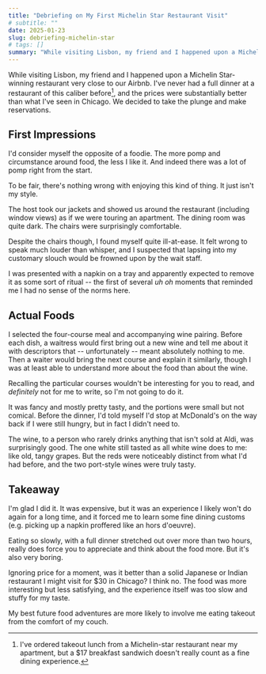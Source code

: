 ```yaml
---
title: "Debriefing on My First Michelin Star Restaurant Visit"
# subtitle: ""
date: 2025-01-23
slug: debriefing-michelin-star
# tags: []
summary: "While visiting Lisbon, my friend and I happened upon a Michelin Star-winning restaurant very close to our Airbnb.... We decided to take the plunge and make reservations."
---
```


While visiting Lisbon, my friend and I happened upon a Michelin Star-winning restaurant very close to our Airbnb.
I've never had a full dinner at a restaurant of this caliber before[^kasama-lunch], and the prices were substantially better than what I've seen in Chicago.
We decided to take the plunge and make reservations.

## First Impressions

I'd consider myself the opposite of a foodie.
The more pomp and circumstance around food, the less I like it.
And indeed there was a lot of pomp right from the start.

To be fair, there's nothing wrong with enjoying this kind of thing.
It just isn't my style.

The host took our jackets and showed us around the restaurant (including window views) as if we were touring an apartment.
The dining room was quite dark.
The chairs were surprisingly comfortable.

Despite the chairs though, I found myself quite ill-at-ease.
It felt wrong to speak much louder than whisper, and I suspected that lapsing into my customary slouch would be frowned upon by the wait staff.

I was presented with a napkin on a tray and apparently expected to remove it as some sort of ritual -- the first of several *uh oh* moments that reminded me I had no sense of the norms here.

## Actual Foods

I selected the four-course meal and accompanying wine pairing.
Before each dish, a waitress would first bring out a new wine and tell me about it with descriptors that -- unfortunately -- meant absolutely nothing to me.
Then a waiter would bring the next course and explain it similarly, though I was at least able to understand more about the food than about the wine.

Recalling the particular courses wouldn't be interesting for you to read, and *definitely* not for me to write, so I'm not going to do it.

It was fancy and mostly pretty tasty, and the portions were small but not comical.
Before the dinner, I'd told myself I'd stop at McDonald's on the way back if I were still hungry, but in fact I didn't need to.

The wine, to a person who rarely drinks anything that isn't sold at Aldi, was surprisingly good.
The one white still tasted as all white wine does to me: like old, tangy grapes.
But the reds were noticeably distinct from what I'd had before, and the two port-style wines were truly tasty.


## Takeaway

I'm glad I did it.
It was expensive, but it was an experience I likely won't do again for a long time, and it forced me to learn some fine dining customs (e.g. picking up a napkin proffered like an hors d'oeuvre).

Eating so slowly, with a full dinner stretched out over more than two hours, really does force you to appreciate and think about the food more.
But it's also very boring.

Ignoring price for a moment, was it better than a solid Japanese or Indian restaurant I might visit for $30 in Chicago?
I think no.
The food was more interesting but less satisfying, and the experience itself was too slow and stuffy for my taste.

My best future food adventures are more likely to involve me eating takeout from the comfort of my couch.

[^kasama-lunch]: I've ordered takeout lunch from a Michelin-star restaurant near my apartment, but a $17 breakfast sandwich doesn't really count as a fine dining experience.